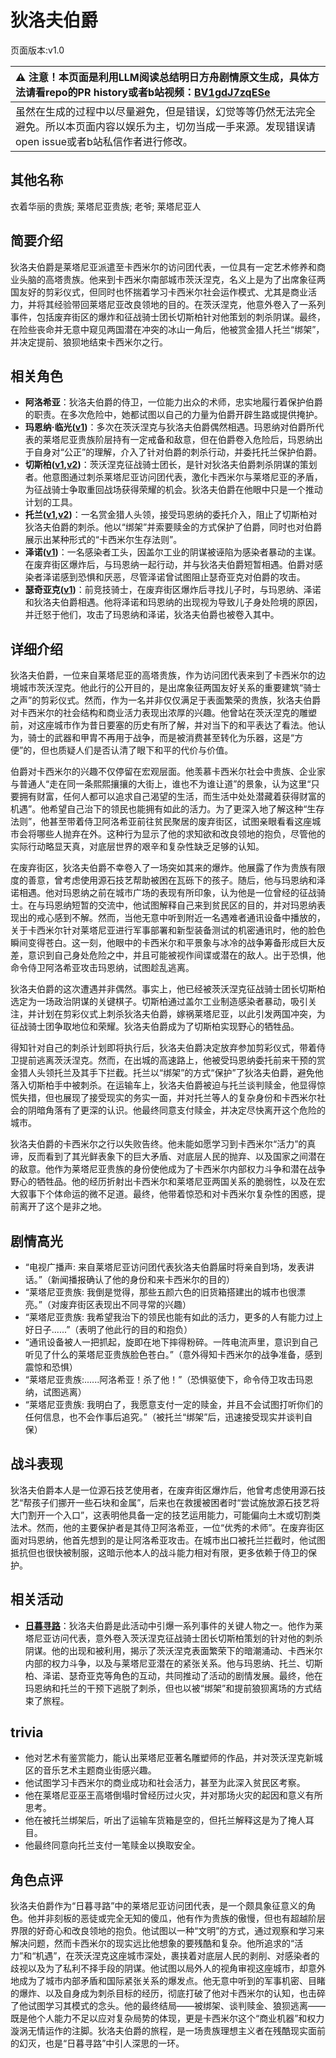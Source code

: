 # 狄洛夫伯爵
页面版本:v1.0
 

| :warning: 注意！本页面是利用LLM阅读总结明日方舟剧情原文生成，具体方法请看repo的PR history或者b站视频：[BV1gdJ7zqESe](https://www.bilibili.com/video/BV1gdJ7zqESe/)         |
|:----------------------------|
| 虽然在生成的过程中以尽量避免，但是错误，幻觉等等仍然无法完全避免。所以本页面内容以娱乐为主，切勿当成一手来源。发现错误请open issue或者b站私信作者进行修改。|



## 其他名称
衣着华丽的贵族; 莱塔尼亚贵族; 老爷; 莱塔尼亚人
## 简要介绍
狄洛夫伯爵是莱塔尼亚派遣至卡西米尔的访问团代表，一位具有一定艺术修养和商业头脑的高塔贵族。他来到卡西米尔南部城市茨沃涅克，名义上是为了出席象征两国友好的剪彩仪式，但同时也怀揣着学习卡西米尔社会运作模式、尤其是商业活力，并将其经验带回莱塔尼亚改良领地的目的。在茨沃涅克，他意外卷入了一系列事件，包括废弃街区的爆炸和征战骑士团长切斯柏针对他策划的刺杀阴谋。最终，在险些丧命并无意中窥见两国潜在冲突的冰山一角后，他被赏金猎人托兰“绑架”，并决定提前、狼狈地结束卡西米尔之行。
## 相关角色
-   **阿洛希亚**：狄洛夫伯爵的侍卫，一位能力出众的术师，忠实地履行着保护伯爵的职责。在多次危险中，她都试图以自己的力量为伯爵开辟生路或提供掩护。
-   **玛恩纳·临光([v1](extended_char_4ec778.md))**：多次在茨沃涅克与狄洛夫伯爵偶然相遇。玛恩纳对伯爵所代表的莱塔尼亚贵族阶层持有一定戒备和敌意，但在伯爵卷入危险后，玛恩纳出于自身对“公正”的理解，介入了针对伯爵的刺杀行动，并委托托兰保护伯爵。
-   **切斯柏([v1](extended_char_qie_si_bai.md),[v2](../char_v3/extended_char_qie_si_bai.md))**：茨沃涅克征战骑士团长，是针对狄洛夫伯爵刺杀阴谋的策划者。他意图通过刺杀莱塔尼亚访问团代表，激化卡西米尔与莱塔尼亚的矛盾，为征战骑士争取重回战场获得荣耀的机会。狄洛夫伯爵在他眼中只是一个推动计划的工具。
-   **托兰([v1](extended_char_tuo_lan.md),[v2](../char_v3/extended_char_tuo_lan.md))**：一名赏金猎人头领，接受玛恩纳的委托介入，阻止了切斯柏对狄洛夫伯爵的刺杀。他以“绑架”并索要赎金的方式保护了伯爵，同时也对伯爵展示出某种形式的“卡西米尔生存法则”。
-   **泽诺([v1](extended_char_ze_nuo.md))**：一名感染者工头，因盖尔工业的阴谋被诬陷为感染者暴动的主谋。在废弃街区爆炸后，与玛恩纳一起行动，并与狄洛夫伯爵短暂相遇。伯爵对感染者泽诺感到恐惧和厌恶，尽管泽诺曾试图阻止瑟奇亚克对伯爵的攻击。
-   **瑟奇亚克([v1](extended_char_se_qi_ya_ke.md))**：前竞技骑士，在废弃街区爆炸后寻找儿子时，与玛恩纳、泽诺和狄洛夫伯爵相遇。他将泽诺和玛恩纳的出现视为导致儿子身处险境的原因，并迁怒于他们，攻击了玛恩纳和泽诺，狄洛夫伯爵也被卷入其中。
## 详细介绍
狄洛夫伯爵，一位来自莱塔尼亚的高塔贵族，作为访问团代表来到了卡西米尔的边境城市茨沃涅克。他此行的公开目的，是出席象征两国友好关系的重要建筑“骑士之声”的剪彩仪式。然而，作为一名并非仅仅满足于表面繁荣的贵族，狄洛夫伯爵对卡西米尔的社会结构和商业活力表现出浓厚的兴趣。他曾站在茨沃涅克的雕塑前，对这座城市作为昔日要塞的历史有所了解，并对当下的和平表达了看法。他认为，骑士的武器和甲胄不再用于战争，而是被消费甚至转化为乐器，这是“方便”的，但也质疑人们是否认清了眼下和平的代价与价值。

伯爵对卡西米尔的兴趣不仅停留在宏观层面。他羡慕卡西米尔社会中贵族、企业家与普通人“走在同一条熙熙攘攘的大街上，谁也不为谁让道”的景象，认为这里“只要拥有财富，任何人都可以追求自己渴望的生活，而生活中处处潜藏着获得财富的机遇”。他希望自己治下的领民也能拥有如此的活力。为了更深入地了解这种“生存法则”，他甚至带着侍卫阿洛希亚前往贫民聚居的废弃街区，试图亲眼看看这座城市会将哪些人抛弃在外。这种行为显示了他的求知欲和改良领地的抱负，尽管他的实际行动略显天真，对底层世界的艰辛和复杂性缺乏足够的认知。

在废弃街区，狄洛夫伯爵不幸卷入了一场突如其来的爆炸。他展露了作为贵族有限度的善意，曾考虑使用源石技艺帮助被困在瓦砾下的孩子。随后，他与玛恩纳和泽诺相遇。他对玛恩纳之前在城市广场的表现有所印象，认为他是一位曾经的征战骑士。在与玛恩纳短暂的交流中，他试图解释自己来到贫民区的目的，并对玛恩纳表现出的戒心感到不解。然而，当他无意中听到附近一名遇难者通讯设备中播放的，关于卡西米尔针对莱塔尼亚进行军事部署和新型装备测试的机密通讯时，他的脸色瞬间变得苍白。这一刻，他眼中的卡西米尔和平景象与冰冷的战争筹备形成巨大反差，意识到自己身处危险之中，并且可能被视作间谍或潜在的敌人。出于恐惧，他命令侍卫阿洛希亚攻击玛恩纳，试图趁乱逃离。

狄洛夫伯爵的这次遭遇并非偶然。事实上，他已经被茨沃涅克征战骑士团长切斯柏选定为一场政治阴谋的关键棋子。切斯柏通过盖尔工业制造感染者暴动，吸引关注，并计划在剪彩仪式上刺杀狄洛夫伯爵，嫁祸莱塔尼亚，以此引发两国冲突，为征战骑士团争取地位和荣耀。狄洛夫伯爵成为了切斯柏实现野心的牺牲品。

得知针对自己的刺杀计划即将执行后，狄洛夫伯爵决定放弃参加剪彩仪式，带着侍卫提前逃离茨沃涅克。然而，在出城的高速路上，他被受玛恩纳委托前来干预的赏金猎人头领托兰及其手下拦截。托兰以“绑架”的方式“保护”了狄洛夫伯爵，避免他落入切斯柏手中被刺杀。在运输车上，狄洛夫伯爵被迫与托兰谈判赎金，他显得惊慌失措，但也展现了接受现实的务实一面，并对托兰等人的复杂身份和卡西米尔社会的阴暗角落有了更深的认识。他最终同意支付赎金，并决定尽快离开这个危险的城市。

狄洛夫伯爵的卡西米尔之行以失败告终。他未能如愿学习到卡西米尔“活力”的真谛，反而看到了其光鲜表象下的巨大矛盾、对底层人民的抛弃、以及国家之间潜在的敌意。他作为莱塔尼亚贵族的身份使他成为了卡西米尔内部权力斗争和潜在战争野心的牺牲品。他的经历折射出卡西米尔和莱塔尼亚两国关系的脆弱性，以及在宏大叙事下个体命运的微不足道。最终，他带着惊恐和对卡西米尔复杂性的困惑，提前离开了这个是非之地。
## 剧情高光
- “电视广播声: 来自莱塔尼亚访问团代表狄洛夫伯爵届时将亲自到场，发表讲话。”（新闻播报确认了他的身份和来卡西米尔的目的）
- “莱塔尼亚贵族: 我倒是觉得，那些五颜六色的旧货箱搭建出的城市也很漂亮。”（对废弃街区表现出不同寻常的兴趣）
- “莱塔尼亚贵族: 我希望我治下的领民也能有如此的活力，更多的人有能力过上好日子......”（表明了他此行的目的和抱负）
- “通讯设备被人一把抓起，旋即在地下摔得粉碎。一阵电流声里，意识到自己听见了什么的莱塔尼亚贵族脸色苍白。”（意外得知卡西米尔的战争准备，感到震惊和恐惧）
- “莱塔尼亚贵族:......阿洛希亚！杀了他！”（恐惧驱使下，命令侍卫攻击玛恩纳，试图逃离）
- “莱塔尼亚贵族: 我明白了，我愿意支付一定的赎金，并且不会试图打听你们的任何信息，也不会作事后追究。”（被托兰“绑架”后，迅速接受现实并谈判自保）
## 战斗表现
狄洛夫伯爵本人是一位源石技艺使用者，在废弃街区爆炸后，他曾考虑使用源石技艺“帮孩子们挪开一些石块和金属”，后来也在救援被困者时“尝试施放源石技艺将大门割开一个入口”，这表明他具备一定的技艺运用能力，可能偏向土木或切割类法术。然而，他的主要保护者是其侍卫阿洛希亚，一位“优秀的术师”。在废弃街区面对玛恩纳，他首先想到的是让阿洛希亚攻击。在城市出口被托兰拦截时，他试图抵抗但也很快被制服，这暗示他本人的战斗能力相对有限，更多依赖于侍卫的保护。
## 相关活动
-   **[日暮寻路](../stories/act12mini.md)**：狄洛夫伯爵是此活动中引爆一系列事件的关键人物之一。他作为莱塔尼亚访问代表，意外卷入茨沃涅克征战骑士团长切斯柏策划的针对他的刺杀阴谋。他的出现和被利用，揭示了茨沃涅克表面繁荣下的暗潮涌动、卡西米尔内部的权力斗争，以及与莱塔尼亚潜在的紧张关系。他与玛恩纳、托兰、切斯柏、泽诺、瑟奇亚克等角色的互动，共同推动了活动的剧情发展。最终，他在玛恩纳和托兰的干预下逃脱了刺杀，但也以被“绑架”和提前狼狈离场的方式结束了旅程。
## trivia
- 他对艺术有鉴赏能力，能认出莱塔尼亚著名雕塑师的作品，并对茨沃涅克新城区的音乐艺术主题商业街感兴趣。
- 他试图学习卡西米尔的商业成功和社会活力，甚至为此深入贫民区考察。
- 他在莱塔尼亚巫王高塔倒塌时曾经历过火灾，并对那场火灾的起因和意义有所思考。
- 他在被托兰绑架后，听出了运输车货箱是空的，但托兰解释这是为了掩人耳目。
- 他最终同意向托兰支付一笔赎金以换取安全。
## 角色点评
狄洛夫伯爵作为“日暮寻路”中的莱塔尼亚访问团代表，是一个颇具象征意义的角色。他并非刻板的恶徒或完全无知的傻瓜，他有作为贵族的傲慢，但也有超越阶层界限的好奇心和改良领地的抱负。他试图以一种“文明”的方式，通过观察和学习来解决问题，然而卡西米尔的现实远比他想象的要残酷和复杂。他所追求的“活力”和“机遇”，在茨沃涅克这座城市深处，裹挟着对底层人民的剥削、对感染者的歧视以及为了私利不择手段的阴谋。他试图以局外人的视角审视这座城市，却意外地成为了城市内部矛盾和国际紧张关系的爆发点。他无意中听到的军事机密、目睹的爆炸、以及自身成为刺杀目标的经历，彻底打破了他对卡西米尔的认知，也击碎了他试图学习其模式的念头。他的最终结局——被绑架、谈判赎金、狼狈逃离——既是他个人能力不足以应对复杂局势的体现，更是卡西米尔这个“商业机器”和权力漩涡无情运作的注脚。狄洛夫伯爵的旅程，是一场贵族理想主义者在残酷现实面前的幻灭，也是“日暮寻路”中引人深思的一环。